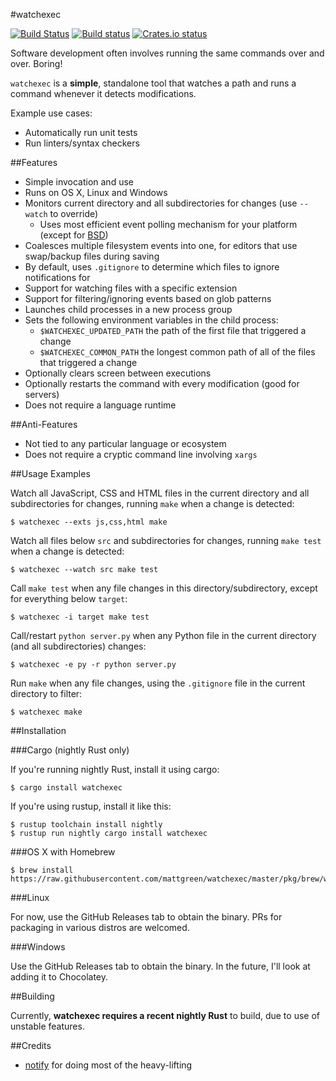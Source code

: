 #watchexec

[![Build Status](https://travis-ci.org/mattgreen/watchexec.svg?branch=master)](https://travis-ci.org/mattgreen/watchexec)
[![Build status](https://ci.appveyor.com/api/projects/status/ivxu31g4rcf4740t?svg=true)](https://ci.appveyor.com/project/mattgreen/watchexec)
[![Crates.io status](https://img.shields.io/crates/v/watchexec.svg)](https://crates.io/crates/watchexec)

Software development often involves running the same commands over and over. Boring!

`watchexec` is a **simple**, standalone tool that watches a path and runs a command whenever it detects modifications.

Example use cases:

* Automatically run unit tests
* Run linters/syntax checkers

##Features

* Simple invocation and use
* Runs on OS X, Linux and Windows
* Monitors current directory and all subdirectories for changes (use `--watch` to override)
	* Uses most efficient event polling mechanism for your platform (except for [BSD](https://github.com/passcod/rsnotify#todo))
* Coalesces multiple filesystem events into one, for editors that use swap/backup files during saving
* By default, uses `.gitignore` to determine which files to ignore notifications for
* Support for watching files with a specific extension
* Support for filtering/ignoring events based on glob patterns
* Launches child processes in a new process group
* Sets the following environment variables in the child process:
    * `$WATCHEXEC_UPDATED_PATH` the path of the first file that triggered a change
    * `$WATCHEXEC_COMMON_PATH` the longest common path of all of the files that triggered a change
* Optionally clears screen between executions
* Optionally restarts the command with every modification (good for servers)
* Does not require a language runtime

##Anti-Features

* Not tied to any particular language or ecosystem
* Does not require a cryptic command line involving `xargs`

##Usage Examples

Watch all JavaScript, CSS and HTML files in the current directory and all subdirectories for changes, running `make` when a change is detected:

	$ watchexec --exts js,css,html make

Watch all files below `src` and subdirectories for changes, running `make test` when a change is detected:

    $ watchexec --watch src make test

Call `make test` when any file changes in this directory/subdirectory, except for everything below `target`:

    $ watchexec -i target make test

Call/restart `python server.py` when any Python file in the current directory (and all subdirectories) changes:

    $ watchexec -e py -r python server.py

Run `make` when any file changes, using the `.gitignore` file in the current directory to filter:

    $ watchexec make

##Installation

###Cargo (nightly Rust only)

If you're running nightly Rust, install it using cargo:

    $ cargo install watchexec

If you're using rustup, install it like this:

    $ rustup toolchain install nightly
    $ rustup run nightly cargo install watchexec

###OS X with Homebrew

    $ brew install https://raw.githubusercontent.com/mattgreen/watchexec/master/pkg/brew/watchexec.rb

###Linux

For now, use the GitHub Releases tab to obtain the binary. PRs for packaging in various distros are welcomed.

###Windows

Use the GitHub Releases tab to obtain the binary. In the future, I'll look at adding it to Chocolatey.

##Building

Currently, **watchexec requires a recent nightly Rust** to build, due to use of unstable features.

##Credits

* [notify](https://github.com/passcod/rsnotify) for doing most of the heavy-lifting
